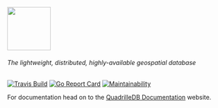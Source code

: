 <img src="https://static.quadrille.io/quadrille-logo.png" height=100></img>

###### The lightweight, distributed, highly-available geospatial database

[![Travis Build](https://api.travis-ci.org/quadrille/quadrille.svg)](https://travis-ci.org/github/quadrille/quadrille) [![Go Report Card](https://goreportcard.com/badge/github.com/quadrille/quadrille)](https://goreportcard.com/report/github.com/quadrille/quadrille) [![Maintainability](https://api.codeclimate.com/v1/badges/ffb842f48ebf001d1380/maintainability)](https://codeclimate.com/github/quadrille/quadrille/maintainability)

For documentation head on to the [QuadrilleDB Documentation](https://quadrille.io "QuadrilleDB Documentation") website.